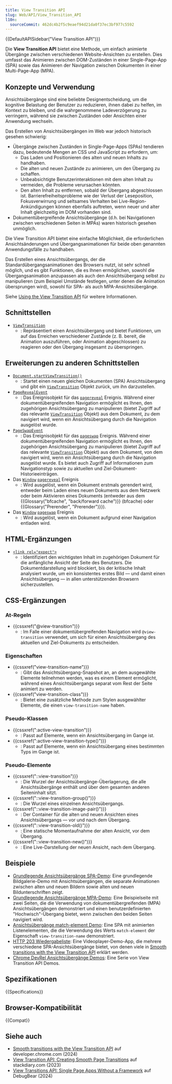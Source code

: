 ```yaml
---
title: View Transition API
slug: Web/API/View_Transition_API
l10n:
  sourceCommit: 462dc4b2f5c9eaef94d21da0f37ec3bf977c5592
---
```


{{DefaultAPISidebar("View Transition API")}}

Die **View Transition API** bietet eine Methode, um einfach animierte Übergänge zwischen verschiedenen Website-Ansichten zu erstellen. Dies umfasst das Animieren zwischen DOM-Zuständen in einer Single-Page-App (SPA) sowie das Animieren der Navigation zwischen Dokumenten in einer Multi-Page-App (MPA).

## Konzepte und Verwendung

Ansichtsübergänge sind eine beliebte Designentscheidung, um die kognitive Belastung der Benutzer zu reduzieren, ihnen dabei zu helfen, im Kontext zu bleiben, und die wahrgenommene Ladeverzögerung zu verringern, während sie zwischen Zuständen oder Ansichten einer Anwendung wechseln.

Das Erstellen von Ansichtsübergängen im Web war jedoch historisch gesehen schwierig:

- Übergänge zwischen Zuständen in Single-Page-Apps (SPAs) tendieren dazu, bedeutende Mengen an CSS und JavaScript zu erfordern, um:
  - Das Laden und Positionieren des alten und neuen Inhalts zu handhaben.
  - Die alten und neuen Zustände zu animieren, um den Übergang zu schaffen.
  - Unbeabsichtigte Benutzerinteraktionen mit dem alten Inhalt zu vermeiden, die Probleme verursachen könnten.
  - Den alten Inhalt zu entfernen, sobald der Übergang abgeschlossen ist.
    Barrierefreiheitsprobleme wie der Verlust der Leseposition, Fokusverwirrung und seltsames Verhalten bei Live-Region-Ankündigungen können ebenfalls auftreten, wenn neuer und alter Inhalt gleichzeitig im DOM vorhanden sind.
- Dokumentübergreifende Ansichtsübergänge (d.h. bei Navigationen zwischen verschiedenen Seiten in MPAs) waren historisch gesehen unmöglich.

Die View Transition API bietet eine einfache Möglichkeit, die erforderlichen Ansichtsänderungen und Übergangsanimationen für beide oben genannten Anwendungsfälle zu handhaben.

Das Erstellen eines Ansichtsübergangs, der die Standardübergangsanimationen des Browsers nutzt, ist sehr schnell möglich, und es gibt Funktionen, die es Ihnen ermöglichen, sowohl die Übergangsanimation anzupassen als auch den Ansichtsübergang selbst zu manipulieren (zum Beispiel Umstände festlegen, unter denen die Animation übersprungen wird), sowohl für SPA- als auch MPA-Ansichtsübergänge.

Siehe [Using the View Transition API](/de/docs/Web/API/View_Transition_API/Using) für weitere Informationen.

## Schnittstellen

- [`ViewTransition`](/de/docs/Web/API/ViewTransition)
  - : Repräsentiert einen Ansichtsübergang und bietet Funktionen, um auf das Erreichen verschiedener Zustände (z. B. bereit, die Animation auszuführen, oder Animation abgeschlossen) zu reagieren oder den Übergang insgesamt zu überspringen.

## Erweiterungen zu anderen Schnittstellen

- [`Document.startViewTransition()`](/de/docs/Web/API/Document/startViewTransition)
  - : Startet einen neuen gleichen Dokumenten (SPA) Ansichtsübergang und gibt ein [`ViewTransition`](/de/docs/Web/API/ViewTransition) Objekt zurück, um ihn darzustellen.
- [`PageRevealEvent`](/de/docs/Web/API/PageRevealEvent)
  - : Das Ereignisobjekt für das [`pagereveal`](/de/docs/Web/API/Window/pagereveal_event) Ereignis. Während einer dokumentübergreifenden Navigation ermöglicht es Ihnen, den zugehörigen Ansichtsübergang zu manipulieren (bietet Zugriff auf das relevante [`ViewTransition`](/de/docs/Web/API/ViewTransition) Objekt) aus dem Dokument, zu dem navigiert wird, wenn ein Ansichtsübergang durch die Navigation ausgelöst wurde.
- [`PageSwapEvent`](/de/docs/Web/API/PageSwapEvent)
  - : Das Ereignisobjekt für das [`pageswap`](/de/docs/Web/API/Window/pageswap_event) Ereignis. Während einer dokumentübergreifenden Navigation ermöglicht es Ihnen, den zugehörigen Ansichtsübergang zu manipulieren (bietet Zugriff auf das relevante [`ViewTransition`](/de/docs/Web/API/ViewTransition) Objekt) aus dem Dokument, von dem navigiert wird, wenn ein Ansichtsübergang durch die Navigation ausgelöst wurde. Es bietet auch Zugriff auf Informationen zum Navigationstyp sowie zu aktuellen und Ziel-Dokument-Historieeinträgen.
- Das [`Window`](/de/docs/Web/API/Window) [`pagereveal`](/de/docs/Web/API/Window/pagereveal_event) Ereignis
  - : Wird ausgelöst, wenn ein Dokument erstmals gerendert wird, entweder beim Laden eines neuen Dokuments aus dem Netzwerk oder beim Aktivieren eines Dokuments (entweder aus dem {{Glossary("bfcache", "back/forward cache")}} (bfcache) oder {{Glossary("Prerender", "Prerender")}}).
- Das [`Window`](/de/docs/Web/API/Window) [`pageswap`](/de/docs/Web/API/Window/pageswap_event) Ereignis
  - : Wird ausgelöst, wenn ein Dokument aufgrund einer Navigation entladen wird.

## HTML-Ergänzungen

- [`<link rel="expect">`](/de/docs/Web/HTML/Reference/Attributes/rel#expect)
  - : Identifiziert den wichtigsten Inhalt im zugehörigen Dokument für die anfängliche Ansicht der Seite des Benutzers. Die Dokumentdarstellung wird blockiert, bis der kritische Inhalt analysiert wurde, um ein konsistentes erstes Bild — und damit einen Ansichtsübergang — in allen unterstützenden Browsern sicherzustellen.

## CSS-Ergänzungen

### At-Regeln

- {{cssxref("@view-transition")}}
  - : Im Falle einer dokumentübergreifenden Navigation wird `@view-transition` verwendet, um sich für einen Ansichtsübergang des aktuellen und Ziel-Dokuments zu entscheiden.

### Eigenschaften

- {{cssxref("view-transition-name")}}
  - : Gibt das Ansichtsübergang-Snapshot an, an dem ausgewählte Elemente teilnehmen werden, was es einem Element ermöglicht, während eines Ansichtsübergangs separat vom Rest der Seite animiert zu werden.
- {{cssxref("view-transition-class")}}
  - : Bietet eine zusätzliche Methode zum Stylen ausgewählter Elemente, die einen `view-transition-name` haben.

### Pseudo-Klassen

- {{cssxref(":active-view-transition")}}
  - : Passt auf Elemente, wenn ein Ansichtsübergang im Gange ist.
- {{cssxref(":active-view-transition-type()")}}
  - : Passt auf Elemente, wenn ein Ansichtsübergang eines bestimmten Typs im Gange ist.

### Pseudo-Elemente

- {{cssxref("::view-transition")}}
  - : Die Wurzel der Ansichtsübergänge-Überlagerung, die alle Ansichtsübergänge enthält und über dem gesamten anderen Seiteninhalt sitzt.
- {{cssxref("::view-transition-group()")}}
  - : Die Wurzel eines einzelnen Ansichtsübergangs.
- {{cssxref("::view-transition-image-pair()")}}
  - : Der Container für die alten und neuen Ansichten eines Ansichtsübergangs — vor und nach dem Übergang.
- {{cssxref("::view-transition-old()")}}
  - : Eine statische Momentaufnahme der alten Ansicht, vor dem Übergang.
- {{cssxref("::view-transition-new()")}}
  - : Eine Live-Darstellung der neuen Ansicht, nach dem Übergang.

## Beispiele

- [Grundlegende Ansichtsübergänge SPA-Demo](https://mdn.github.io/dom-examples/view-transitions/spa/): Eine grundlegende Bildgalerie-Demo mit Ansichtsübergängen, die separate Animationen zwischen alten und neuen Bildern sowie alten und neuen Bildunterschriften zeigt.
- [Grundlegende Ansichtsübergänge MPA-Demo](https://mdn.github.io/dom-examples/view-transitions/mpa/): Eine Beispielseite mit zwei Seiten, die die Verwendung von dokumentübergreifenden (MPA) Ansichtsübergängen demonstriert und einen benutzerdefinierten "Hochwisch"-Übergang bietet, wenn zwischen den beiden Seiten navigiert wird.
- [Ansichtsübergänge match-element Demo](https://mdn.github.io/dom-examples/view-transitions/match-element/): Eine SPA mit animierten Listenelementen, die die Verwendung des Werts `match-element` der Eigenschaft `view-transition-name` demonstriert.
- [HTTP 203 Wiedergabeliste](https://http203-playlist.netlify.app/): Eine Videoplayer-Demo-App, die mehrere verschiedene SPA-Ansichtsübergänge bietet, von denen viele in [Smooth transitions with the View Transition API](https://developer.chrome.com/docs/web-platform/view-transitions/) erklärt werden.
- [Chrome DevRel Ansichtsübergänge Demos](https://view-transitions.chrome.dev/): Eine Serie von View Transition API Demos.

## Spezifikationen

{{Specifications}}

## Browser-Kompatibilität

{{Compat}}

## Siehe auch

- [Smooth transitions with the View Transition API](https://developer.chrome.com/docs/web-platform/view-transitions/) auf developer.chrome.com (2024)
- [View Transition API: Creating Smooth Page Transitions](https://stackdiary.com/view-transitions-api/) auf stackdiary.com (2023)
- [View Transitions API: Single Page Apps Without a Framework](https://www.debugbear.com/blog/view-transitions-spa-without-framework) auf DebugBear (2024)
